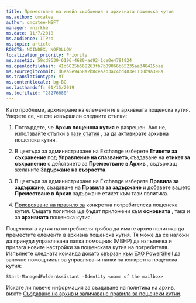 ```yaml
---
title: Преместване на имейл съобщения в архивната пощенска кутия
ms.author: cmcatee
author: cmcatee-MSFT
manager: mnirkhe
ms.date: 11/7/2018
ms.audience: ITPro
ms.topic: article
ROBOTS: NOINDEX, NOFOLLOW
localization_priority: Priority
ms.assetid: 59cd8630-6196-4680-ad92-1ce0e479f924
ms.openlocfilehash: 41d6825b568263fb7b09066b65235aa348415bae
ms.sourcegitcommit: d6ea5e9458a2b8ceaab3ac4bd483e1130b9a398a
ms.translationtype: MT
ms.contentlocale: bg-BG
ms.lasthandoff: 01/15/2019
ms.locfileid: "28276680"
---
```

Като проблеми, архивиране на елементите в архивната пощенска кутия. Уверете се, че сте извършили следните стъпки:
  
1. Потвърдете, че **Архив пощенска кутия** е разрешен. Ако не, използвайте стъпки в [тази статия](https://docs.microsoft.com/en-us/office365/securitycompliance/enable-archive-mailboxes) , за да активирате архивна пощенска кутия. 
    
2. В центъра за администриране на Exchange изберете **Етикети за съхранение** под **Управление на спазването**, създаване на **етикет за съхранение** с действието за **Преместване в Архив** , съдържащ желаните **Задържане на възрастта**.
    
3. В центъра за администриране на Exchange изберете **Правила за задържане**, създаване на **Правила за задържане** и добавете вашето **Преместване в Архив** задържане етикет към тази политика. 
    
4. [Присвояване на правило за](https://docs.microsoft.com/en-us/exchange/security-and-compliance/messaging-records-management/apply-retention-policy) конкретна потребителска пощенска кутия. Същата политика ще бъдат приложени към **основната** , така и за **архивната** пощенска кутия. 
    
Пощенската кутия на потребителя трябва да имате архив политика да преместите елементи в архивна пощенска кутия. Тя може да се наложи да принуди управлявана папка помощник (МВНР) да изпълнява и прилага новите настройки за пощенската кутия на потребителя. Изпълнете следната команда докато [свързан към EXO PowerShell](https://docs.microsoft.com/en-us/powershell/exchange/exchange-online/connect-to-exchange-online-powershell/connect-to-exchange-online-powershell?view=exchange-ps) да започне помощникът за управлявани папки за конкретна пощенска кутия: 
  
```
Start-ManagedFolderAssistant -Identity <name of the mailbox>
```

Искате ли повече информация за създаване на политика на архив, вижте [Създаване на архив и заличаване правила за пощенски кутии](https://docs.microsoft.com/en-us/office365/securitycompliance/set-up-an-archive-and-deletion-policy-for-mailboxes#step-1-enable-archive-mailboxes-for-users).
  

